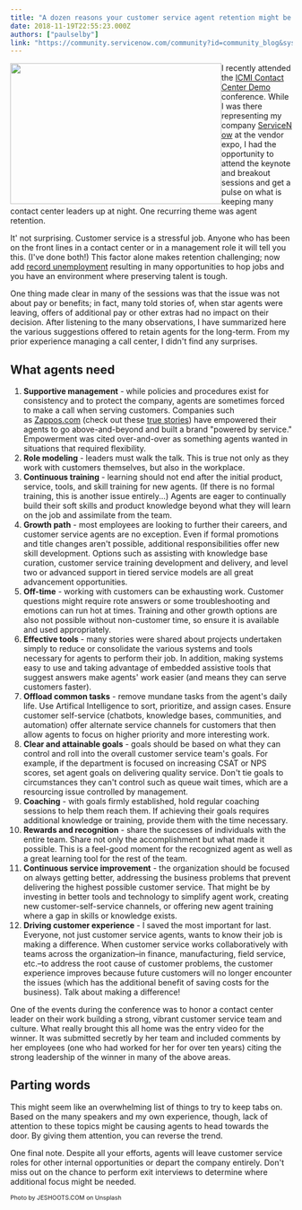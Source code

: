 ```yaml
---
title: "A dozen reasons your customer service agent retention might be faltering"
date: 2018-11-19T22:55:23.000Z
authors: ["paulselby"]
link: "https://community.servicenow.com/community?id=community_blog&sys_id=bb818efadbb123401089e15b8a9619cc"
---
```

<div class="wp-block-image"><img style="max-width: 100%; max-height: 480px; float: left;" src="28a346f6dbf16f00fa192183ca96198b.iix" width="377" height="251" />I recently attended the <a href="https://www.icmi.com/Contact-Center-Demo-Conference" target="_blank" rel="nofollow">ICMI Contact Center Demo</a> conference. While I was there representing my company <a href="https://www.servicenow.com/products/customer-service-management.html" target="_blank" rel="nofollow">ServiceNow</a> at the vendor expo, I had the opportunity to attend the keynote and breakout sessions and get a pulse on what is keeping many contact center leaders up at night. One recurring theme was agent retention.</div>
<p>It&#39; not surprising. Customer service is a stressful job. Anyone who has been on the front lines in a contact center or in a management role it will tell you this. (I&#39;ve done both!) This factor alone makes retention challenging; now add <a href="https://www.bls.gov/news.release/pdf/empsit.pdf" target="_blank" rel="nofollow">record unemployment</a> resulting in many opportunities to hop jobs and you have an environment where preserving talent is tough.</p>
<p>One thing made clear in many of the sessions was that the issue was not about pay or benefits; in fact, many told stories of, when star agents were leaving, offers of additional pay or other extras had no impact on their decision. After listening to the many observations, I have summarized here the various suggestions offered to retain agents for the long-term. From my prior experience managing a call center, I didn&#39;t find any surprises.</p>
<h2>What agents need</h2>
<ol><li><strong>Supportive management</strong> - while policies and procedures exist for consistency and to protect the company, agents are sometimes forced to make a call when serving customers. Companies such as <a href="https://www.zappos.com/" target="_blank" rel="nofollow">Zappos.com</a> (check out these <a href="https://www.zappos.com/about/real-customer-stories-hilarious-ads" target="_blank" rel="nofollow">true stories</a>) have empowered their agents to go above-and-beyond and built a brand &#34;powered by service.&#34; Empowerment was cited over-and-over as something agents wanted in situations that required flexibility.</li><li><strong>Role modeling</strong> - leaders must walk the talk. This is true not only as they work with customers themselves, but also in the workplace.</li><li><strong>Continuous training</strong> - learning should not end after the initial product, service, tools, and skill training for new agents. (If there is no formal training, this is another issue entirely...) Agents are eager to continually build their soft skills and product knowledge beyond what they will learn on the job and assimilate from the team.</li><li><strong>Growth path</strong> - most employees are looking to further their careers, and customer service agents are no exception. Even if formal promotions and title changes aren&#39;t possible, additional responsibilities offer new skill development. Options such as assisting with knowledge base curation, customer service training development and delivery, and level two or advanced support in tiered service models are all great advancement opportunities. </li><li><strong>Off-time</strong> - working with customers can be exhausting work. Customer questions might require rote answers or some troubleshooting and emotions can run hot at times. Training and other growth options are also not possible without non-customer time, so ensure it is available and used appropriately.</li><li><strong>Effective tools</strong> - many stories were shared about projects undertaken simply to reduce or consolidate the various systems and tools necessary for agents to perform their job. In addition, making systems easy to use and taking advantage of embedded assistive tools that suggest answers make agents&#39; work easier (and means they can serve customers faster).</li><li><strong>Offload common tasks</strong> - remove mundane tasks from the agent&#39;s daily life. Use Artifical Intelligence to sort, prioritize, and assign cases. Ensure customer self-service (chatbots, knowledge bases, communities, and automation) offer alternate service channels for customers that then allow agents to focus on higher priority and more interesting work.</li><li><strong>Clear and attainable goals</strong> - goals should be based on what they can control and roll into the overall customer service team&#39;s goals. For example, if the department is focused on increasing CSAT or NPS scores, set agent goals on delivering quality service. Don&#39;t tie goals to circumstances they can&#39;t control such as queue wait times, which are a resourcing issue controlled by management.</li><li><strong>Coaching</strong> - with goals firmly established, hold regular coaching sessions to help them reach them. If achieving their goals requires additional knowledge or training, provide them with the time necessary.</li><li><strong>Rewards and recognition</strong> - share the successes of individuals with the entire team. Share not only the accomplishment but what made it possible. This is a feel-good moment for the recognized agent as well as a great learning tool for the rest of the team.</li><li><strong>Continuous service improvement</strong> - the organization should be focused on always getting better, addressing the business problems that prevent delivering the highest possible customer service. That might be by investing in better tools and technology to simplify agent work, creating new customer-self-service channels, or offering new agent training where a gap in skills or knowledge exists. </li><li><strong>Driving customer experience</strong> - I saved the most important for last. Everyone, not just customer service agents, wants to know their job is making a difference. When customer service works collaboratively with teams across the organization–in finance, manufacturing, field service, etc.–to address the root cause of customer problems, the customer experience improves because future customers will no longer encounter the issues (which has the additional benefit of saving costs for the business). Talk about making a difference!</li></ol>
<p>One of the events during the conference was to honor a contact center leader on their work building a strong, vibrant customer service team and culture. What really brought this all home was the entry video for the winner. It was submitted secretly by her team and included comments by her employees (one who had worked for her for over ten years) citing the strong leadership of the winner in many of the above areas.</p>
<h2>Parting words</h2>
<p>This might seem like an overwhelming list of things to try to keep tabs on. Based on the many speakers and my own experience, though, lack of attention to these topics might be causing agents to head towards the door. By giving them attention, you can reverse the trend.</p>
<p>One final note. Despite all your efforts, agents will leave customer service roles for other internal opportunities or depart the company entirely. Don&#39;t miss out on the chance to perform exit interviews to determine where additional focus might be needed.</p>
<p><span style="font-size: 8pt;">Photo by JESHOOTS.COM on Unsplash</span></p>
